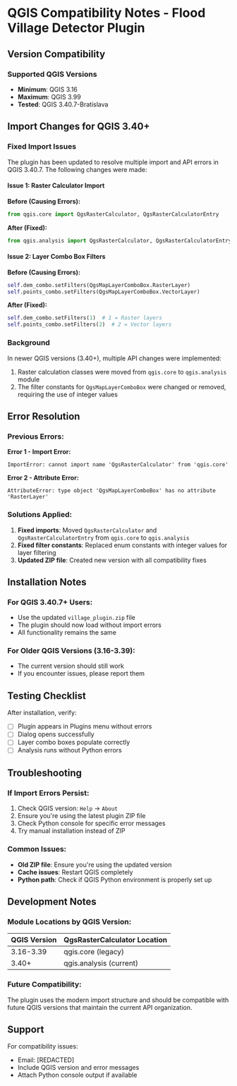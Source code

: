 # QGIS Compatibility Notes - Flood Village Detector Plugin

## Version Compatibility

### Supported QGIS Versions
- **Minimum**: QGIS 3.16
- **Maximum**: QGIS 3.99
- **Tested**: QGIS 3.40.7-Bratislava

## Import Changes for QGIS 3.40+

### Fixed Import Issues

The plugin has been updated to resolve multiple import and API errors in QGIS 3.40.7. The following changes were made:

#### Issue 1: Raster Calculator Import
**Before (Causing Errors):**
```python
from qgis.core import QgsRasterCalculator, QgsRasterCalculatorEntry
```

**After (Fixed):**
```python
from qgis.analysis import QgsRasterCalculator, QgsRasterCalculatorEntry
```

#### Issue 2: Layer Combo Box Filters
**Before (Causing Errors):**
```python
self.dem_combo.setFilters(QgsMapLayerComboBox.RasterLayer)
self.points_combo.setFilters(QgsMapLayerComboBox.VectorLayer)
```

**After (Fixed):**
```python
self.dem_combo.setFilters(1)  # 1 = Raster layers
self.points_combo.setFilters(2)  # 2 = Vector layers
```

### Background
In newer QGIS versions (3.40+), multiple API changes were implemented:
1. Raster calculation classes were moved from `qgis.core` to `qgis.analysis` module
2. The filter constants for `QgsMapLayerComboBox` were changed or removed, requiring the use of integer values

## Error Resolution

### Previous Errors:

**Error 1 - Import Error:**
```
ImportError: cannot import name 'QgsRasterCalculator' from 'qgis.core'
```

**Error 2 - Attribute Error:**
```
AttributeError: type object 'QgsMapLayerComboBox' has no attribute 'RasterLayer'
```

### Solutions Applied:
1. **Fixed imports**: Moved `QgsRasterCalculator` and `QgsRasterCalculatorEntry` from `qgis.core` to `qgis.analysis`
2. **Fixed filter constants**: Replaced enum constants with integer values for layer filtering
3. **Updated ZIP file**: Created new version with all compatibility fixes

## Installation Notes

### For QGIS 3.40.7+ Users:
- Use the updated `village_plugin.zip` file
- The plugin should now load without import errors
- All functionality remains the same

### For Older QGIS Versions (3.16-3.39):
- The current version should still work
- If you encounter issues, please report them

## Testing Checklist

After installation, verify:
- [ ] Plugin appears in Plugins menu without errors
- [ ] Dialog opens successfully 
- [ ] Layer combo boxes populate correctly
- [ ] Analysis runs without Python errors

## Troubleshooting

### If Import Errors Persist:
1. Check QGIS version: `Help` → `About`
2. Ensure you're using the latest plugin ZIP file
3. Check Python console for specific error messages
4. Try manual installation instead of ZIP

### Common Issues:
- **Old ZIP file**: Ensure you're using the updated version
- **Cache issues**: Restart QGIS completely
- **Python path**: Check if QGIS Python environment is properly set up

## Development Notes

### Module Locations by QGIS Version:

| QGIS Version | QgsRasterCalculator Location |
|--------------|------------------------------|
| 3.16-3.39    | qgis.core (legacy)          |
| 3.40+        | qgis.analysis (current)     |

### Future Compatibility:
The plugin uses the modern import structure and should be compatible with future QGIS versions that maintain the current API organization.

## Support

For compatibility issues:
- Email: [REDACTED]
- Include QGIS version and error messages
- Attach Python console output if available
